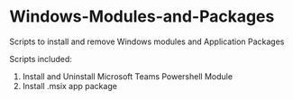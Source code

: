 # Windows-Modules-and-Packages
Scripts to install and remove Windows modules and Application Packages

Scripts included:
1. Install and Uninstall Microsoft Teams Powershell Module
2. Install .msix app package

